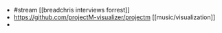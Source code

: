 - #stream [[breadchris interviews forrest]]
- https://github.com/projectM-visualizer/projectm [[music/visualization]]
-